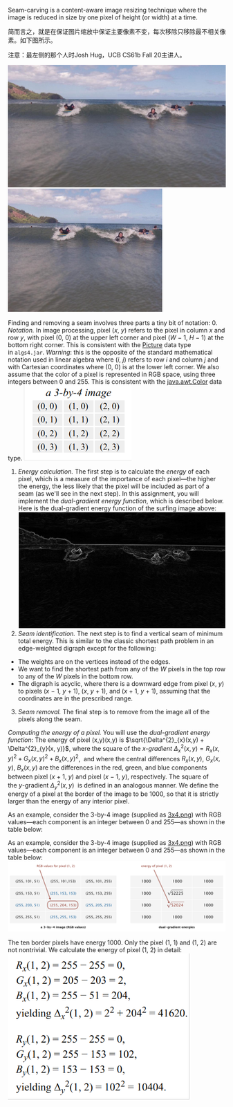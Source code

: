 Seam-carving is a content-aware image resizing technique where the image is reduced in size by one pixel of height (or width) at a time.

简而言之，就是在保证图片缩放中保证主要像素不变，每次移除只移除最不相关像素。如下图所示。

注意：最左侧的那个人时Josh Hug，UCB CS61b Fall 20主讲人。

![image.png](https://raw.githubusercontent.com/XuandYu000/picture/main/202411221739432.png) 
![image.png](https://raw.githubusercontent.com/XuandYu000/picture/main/202411221739179.png)


Finding and removing a seam involves three parts a tiny bit of notation:
0. _Notation._ In image processing, pixel (_x_, _y_) refers to the pixel in column _x_ and row _y_, with pixel (0, 0) at the upper left corner and pixel (_W_ − 1, _H_ − 1) at the bottom right corner. This is consistent with the [Picture](https://algs4.cs.princeton.edu/code/javadoc/edu/princeton/cs/algs4/Picture.html) data type in `algs4.jar`. _Warning_: this is the opposite of the standard mathematical notation used in linear algebra where (_i_, _j_) refers to row _i_ and column _j_ and with Cartesian coordinates where (0, 0) is at the lower left corner.  We also assume that the color of a pixel is represented in RGB space, using three integers between 0 and 255. This is consistent with the [java.awt.Color](http://docs.oracle.com/javase/7/docs/api/java/awt/Color.html) data type.
![image.png](https://raw.githubusercontent.com/XuandYu000/picture/main/202411221742785.png)
1. _Energy calculation._ The first step is to calculate the _energy_ of each pixel, which is a measure of the importance of each pixel—the higher the energy, the less likely that the pixel will be included as part of a seam (as we'll see in the next step). In this assignment, you will implement the _dual-gradient energy function_, which is described below. Here is the dual-gradient energy function of the surfing image above:
![image.png](https://raw.githubusercontent.com/XuandYu000/picture/main/202411221744531.png)
2.  _Seam identification._ The next step is to find a vertical seam of minimum total energy. This is similar to the classic shortest path problem in an edge-weighted digraph except for the following:
- The weights are on the vertices instead of the edges.
- We want to find the shortest path from any of the _W_ pixels in the top row to any of the _W_ pixels in the bottom row.
- The digraph is acyclic, where there is a downward edge from pixel (_x_, _y_) to pixels (_x_ − 1, _y_ + 1), (_x_, _y_ + 1), and (_x_ + 1, _y_ + 1), assuming that the coordinates are in the prescribed range.
3.   _Seam removal._ The final step is to remove from the image all of the pixels along the seam.

_Computing the energy of a pixel._ You will use the _dual-gradient energy function_: The energy of pixel (x,y)(x,y) is $\sqrt{\Delta^{2}_{x}(x,y) + \Delta^{2}_{y}(x, y)}$, where the square of the _x-gradient_ $\Delta^{2}_{x}(x,y)={R_x(x, y)}^2 + {G_x(x, y)}^2 + {B_x(x, y)}^2$,  and where the central differences $R_x(x, y)$, $G_x(x, y)$, $B_x(x, y)$  are the differences in the red, green, and blue components between pixel (_x_ + 1, _y_) and pixel (_x_ − 1, _y_), respectively. The square of the _y_-gradient $\Delta^{2}_{y}(x, y)$  is defined in an analogous manner. We define the energy of a pixel at the border of the image to be 1000, so that it is strictly larger than the energy of any interior pixel.

As an example, consider the 3-by-4 image (supplied as [3x4.png](https://coursera.cs.princeton.edu/algs4/assignments/seam/files/3x4.png)) with RGB values—each component is an integer between 0 and 255—as shown in the table below:

As an example, consider the 3-by-4 image (supplied as [3x4.png](https://coursera.cs.princeton.edu/algs4/assignments/seam/files/3x4.png)) with RGB values—each component is an integer between 0 and 255—as shown in the table below:
![image.png](https://raw.githubusercontent.com/XuandYu000/picture/main/202411221754910.png)

The ten border pixels have energy 1000. Only the pixel (1, 1) and (1, 2) are not nontrivial. We calculate the energy of pixel (1, 2) in detail:
![image.png](https://raw.githubusercontent.com/XuandYu000/picture/main/202411221808083.png)


